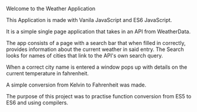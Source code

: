 Welcome to the Weather Application

This Application is made with Vanila JavaScript and ES6 JavaScript.

It is a simple single page application that takes in an API from WeatherData.

The app consists of a page with a search bar that when filled in correctly, provides information about the current weather in said entry.
The Search looks for names of cities that link to the API's own search query.

When a correct city name is entered a window pops up with details on the current temperature in fahrenheit.

A simple conversion from Kelvin to Fahrenheit was made.

The purpose of this project was to practise function conversion from ES5 to ES6 and using compilers.
